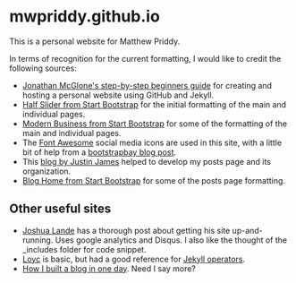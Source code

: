 mwpriddy.github.io
=====================
This is a personal website for Matthew Priddy.  

In terms of recognition for the current formatting, I would like to credit the following sources:
- [Jonathan McGlone's step-by-step beginners guide](http://jmcglone.com/guides/github-pages) for creating and hosting a personal website using GitHub and Jekyll. 
- [Half Slider from Start Bootstrap](http://startbootstrap.com/template-overviews/half-slider/) for the initial formatting of the main and individual pages.
- [Modern Business from Start Bootstrap](http://startbootstrap.com/template-overviews/modern-business/) for some of the formatting of the main and individual pages.
- The [Font Awesome](http://fortawesome.github.io/Font-Awesome/) social media icons are used in this site, with a little bit of help from a [bootstrapbay blog post](http://bootstrapbay.com/blog/font-awesome/).
- This [blog by Justin James](http://digitaldrummerj.me/monthview/) helped to develop my posts page and its organization.
- [Blog Home from Start Bootstrap](http://startbootstrap.com/template-overviews/blog-home) for some of the posts page formatting.

## Other useful sites
- [Joshua Lande](http://joshualande.com/jekyll-github-pages-poole/) has a thorough post about getting his site up-and-running.  Uses google analytics and Disqus.  I also like the thought of the _includes folder for code snippet.
- [Loyc](http://loyc.net/2014/blogging-on-github.html) is basic, but had a good reference for [Jekyll operators](http://docs.shopify.com/themes/liquid-documentation/basics/operators).
- [How I built a blog in one day](http://erjjones.github.io/blog/How-I-built-my-blog-in-one-day/).  Need I say more?
